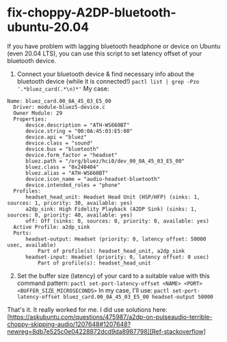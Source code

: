 # fix-choppy-A2DP-bluetooth-ubuntu-20.04
If you have problem with lagging bluetooth headphone or device on Ubuntu (even 20.04 LTS), you can use this script to set latency offset of your bluetooth device.
  1. Connect your bluetooth device & find necessary info about the bluetooth device (while it is connected!)
`pactl list | grep -Pzo '.*bluez_card(.*\n)*'`
My case:
  ```
  Name: bluez_card.00_0A_45_03_E5_00
	Driver: module-bluez5-device.c
	Owner Module: 29
	Properties:
		device.description = "ATH-WS660BT"
		device.string = "00:0A:45:03:E5:00"
		device.api = "bluez"
		device.class = "sound"
		device.bus = "bluetooth"
		device.form_factor = "headset"
		bluez.path = "/org/bluez/hci0/dev_00_0A_45_03_E5_00"
		bluez.class = "0x240404"
		bluez.alias = "ATH-WS660BT"
		device.icon_name = "audio-headset-bluetooth"
		device.intended_roles = "phone"
	Profiles:
		headset_head_unit: Headset Head Unit (HSP/HFP) (sinks: 1, sources: 1, priority: 30, available: yes)
		a2dp_sink: High Fidelity Playback (A2DP Sink) (sinks: 1, sources: 0, priority: 40, available: yes)
		off: Off (sinks: 0, sources: 0, priority: 0, available: yes)
	Active Profile: a2dp_sink
	Ports:
		headset-output: Headset (priority: 0, latency offset: 50000 usec, available)
			Part of profile(s): headset_head_unit, a2dp_sink
		headset-input: Headset (priority: 0, latency offset: 0 usec)
			Part of profile(s): headset_head_unit
  ```
  2. Set the buffer size (latency) of your card to a suitable value with this command pattern:
`pactl set-port-latency-offset <NAME> <PORT> <BUFFER_SIZE_MICROSECONDS>`
In my case, I'll use: 
`pactl set-port-latency-offset bluez_card.00_0A_45_03_E5_00 headset-output 50000`

That's it. It really worked for me.
I did use solutions here:
[https://askubuntu.com/questions/475987/a2dp-on-pulseaudio-terrible-choppy-skipping-audio/1207648#1207648?newreg=8db7e525c0e04228872dcd9da8987798][Ref-stackoverflow]
